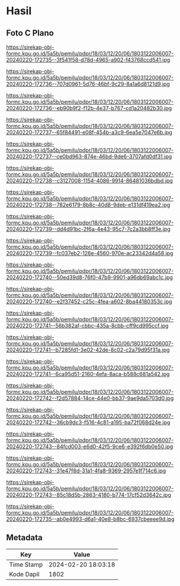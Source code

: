 # Hasil

## Foto C Plano

https://sirekap-obj-formc.kpu.go.id/5a5b/pemilu/pdpr/18/03/12/20/06/1803122006007-20240220-172735--3f541f58-d78d-4965-a902-f43768ccd541.jpg

https://sirekap-obj-formc.kpu.go.id/5a5b/pemilu/pdpr/18/03/12/20/06/1803122006007-20240220-172736--707d0961-5d76-46bf-9c29-8a1a6d8121d9.jpg

https://sirekap-obj-formc.kpu.go.id/5a5b/pemilu/pdpr/18/03/12/20/06/1803122006007-20240220-172736--eb90b9f2-f12b-4e37-b767-cd1a20482b30.jpg

https://sirekap-obj-formc.kpu.go.id/5a5b/pemilu/pdpr/18/03/12/20/06/1803122006007-20240220-172737--65f84491-e08f-454b-a3c9-6ea5e7047e6b.jpg

https://sirekap-obj-formc.kpu.go.id/5a5b/pemilu/pdpr/18/03/12/20/06/1803122006007-20240220-172737--ce0bd963-874e-46bd-9de6-3707afd0df31.jpg

https://sirekap-obj-formc.kpu.go.id/5a5b/pemilu/pdpr/18/03/12/20/06/1803122006007-20240220-172738--c3127008-1154-4086-9914-86481036bdbd.jpg

https://sirekap-obj-formc.kpu.go.id/5a5b/pemilu/pdpr/18/03/12/20/06/1803122006007-20240220-172738--782e6179-8b8c-40d8-9deb-e131df419ea2.jpg

https://sirekap-obj-formc.kpu.go.id/5a5b/pemilu/pdpr/18/03/12/20/06/1803122006007-20240220-172739--dd4d91bc-2f6a-4e43-95c7-7c2a3bb8ff3e.jpg

https://sirekap-obj-formc.kpu.go.id/5a5b/pemilu/pdpr/18/03/12/20/06/1803122006007-20240220-172739--fc037eb2-126e-4560-970e-ac23342d4a58.jpg

https://sirekap-obj-formc.kpu.go.id/5a5b/pemilu/pdpr/18/03/12/20/06/1803122006007-20240220-172740--50ed39d8-76f0-47b9-9901-a96db69abc1c.jpg

https://sirekap-obj-formc.kpu.go.id/5a5b/pemilu/pdpr/18/03/12/20/06/1803122006007-20240220-172740--e2f37452-c25c-4fea-a602-8ba44180353c.jpg

https://sirekap-obj-formc.kpu.go.id/5a5b/pemilu/pdpr/18/03/12/20/06/1803122006007-20240220-172741--56b382af-cbbc-435a-8cbb-cff9cd995ccf.jpg

https://sirekap-obj-formc.kpu.go.id/5a5b/pemilu/pdpr/18/03/12/20/06/1803122006007-20240220-172741--b7285fd1-3e02-42de-8c02-c2a79d95f31a.jpg

https://sirekap-obj-formc.kpu.go.id/5a5b/pemilu/pdpr/18/03/12/20/06/1803122006007-20240220-172741--6ca95d51-2160-4efa-8aca-b588c681a542.jpg

https://sirekap-obj-formc.kpu.go.id/5a5b/pemilu/pdpr/18/03/12/20/06/1803122006007-20240220-172742--f2d57884-14ce-44e0-bb37-9ae9da5703d0.jpg

https://sirekap-obj-formc.kpu.go.id/5a5b/pemilu/pdpr/18/03/12/20/06/1803122006007-20240220-172742--36cb9dc3-f516-4c81-a195-ba72f068d24e.jpg

https://sirekap-obj-formc.kpu.go.id/5a5b/pemilu/pdpr/18/03/12/20/06/1803122006007-20240220-172743--84fcd003-e6d0-42f5-9ce6-e392f6db0e50.jpg

https://sirekap-obj-formc.kpu.go.id/5a5b/pemilu/pdpr/18/03/12/20/06/1803122006007-20240220-172743--31e47f8d-31a1-4fa8-9369-2957e1f714c6.jpg

https://sirekap-obj-formc.kpu.go.id/5a5b/pemilu/pdpr/18/03/12/20/06/1803122006007-20240220-172743--85c18d5b-2863-4180-b774-17cf52d3642c.jpg

https://sirekap-obj-formc.kpu.go.id/5a5b/pemilu/pdpr/18/03/12/20/06/1803122006007-20240220-172735--ab0e4993-d6a1-40e8-b8bc-6937cbeeee9d.jpg


## Metadata

| Key        | Value               |
| ---------- | ------------------- |
| Time Stamp | 2024-02-20 18:03:18 |
| Kode Dapil | 1802                |



